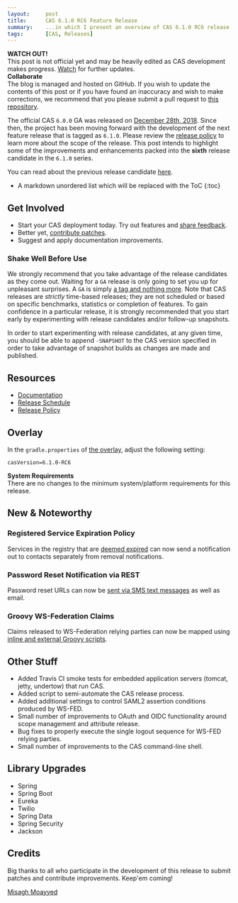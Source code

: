 ```yaml
---
layout:     post
title:      CAS 6.1.0 RC6 Feature Release
summary:    ...in which I present an overview of CAS 6.1.0 RC6 release.
tags:       [CAS, Releases]
---
```


<div class="alert alert-danger">
  <strong>WATCH OUT!</strong><br/>This post is not official yet and may be heavily edited as CAS development makes progress. <a href="https://apereo.github.io/feed.xml">Watch</a> for further updates.
</div>

<div class="alert alert-success">
  <strong>Collaborate</strong><br/>The blog is managed and hosted on GitHub. If you wish to update the contents of this post or if you have found an inaccuracy and wish to make corrections, we recommend that you please submit a pull request to <a href="https://github.com/apereo/apereo.github.io">this repository</a>.
</div>

The official CAS `6.0.0` GA was released on [December 28th, 2018](https://github.com/apereo/cas/releases/tag/v6.0.0). Since then, the project has been moving forward with the development of the next feature release that is tagged as `6.1.0`. Please review the [release policy](https://apereo.github.io/cas/developer/Release-Policy.html) to learn more about the scope of the release. This post intends to highlight some of the improvements and enhancements packed into the **sixth** release candidate in the `6.1.0` series.

You can read about the previous release candidate [here](https://apereo.github.io/2019/09/02/610rc5-release/).

* A markdown unordered list which will be replaced with the ToC
{:toc}

## Get Involved

- Start your CAS deployment today. Try out features and [share feedback](https://apereo.github.io/cas/Mailing-Lists.html).
- Better yet, [contribute patches](https://apereo.github.io/cas/developer/Contributor-Guidelines.html).
- Suggest and apply documentation improvements.

### Shake Well Before Use

We strongly recommend that you take advantage of the release candidates as they come out. Waiting for a `GA` release is only going to set you up for unpleasant surprises. A `GA` is simply [a tag and nothing more](https://apereo.github.io/2017/03/08/the-myth-of-ga-rel/). Note that CAS releases are *strictly* time-based releases; they are not scheduled or based on specific benchmarks, statistics or completion of features. To gain confidence in a particular release, it is strongly recommended that you start early by experimenting with release candidates and/or follow-up snapshots.

In order to start experimenting with release candidates, at any given time, you should be able to append `-SNAPSHOT` to the CAS version specified in order to take advantage of snapshot builds as changes are made and published.

## Resources

- [Documentation](https://apereo.github.io/cas/development/)
- [Release Schedule](https://github.com/apereo/cas/milestones)
- [Release Policy](https://apereo.github.io/cas/developer/Release-Policy.html)

## Overlay

In the `gradle.properties` of [the overlay](https://github.com/apereo/cas-overlay-template), adjust the following setting:

```properties
casVersion=6.1.0-RC6
```

<div class="alert alert-info">
  <strong>System Requirements</strong><br/>There are no changes to the minimum system/platform requirements for this release.
</div>

## New & Noteworthy

### Registered Service Expiration Policy

Services in the registry that are [deemed expired](https://apereo.github.io/cas/development/services/Configuring-Service-Expiration-Policy.html) can now send a notification out to contacts separately from removal notifications.

### Password Reset Notification via REST

Password reset URLs can now be [sent via SMS text messages](https://apereo.github.io/cas/development/password_management/Password-Management.html) as well as email.

### Groovy WS-Federation Claims

Claims released to WS-Federation relying parties can now be mapped using [inline and external Groovy scripts](https://apereo.github.io/cas/development/protocol/WS-Federation-Protocol.html).

## Other Stuff

- Added Travis CI smoke tests for embedded application servers (tomcat, jetty, undertow) that run CAS.
- Added script to semi-automate the CAS release process.
- Added additional settings to control SAML2 assertion conditions produced by WS-FED.
- Small number of improvements to OAuth and OIDC functionality around scope management and attribute release.
- Bug fixes to properly execute the single logout sequence for WS-FED relying parties.
- Small number of improvements to the CAS command-line shell.

## Library Upgrades

- Spring
- Spring Boot
- Eureka
- Twilio
- Spring Data
- Spring Security
- Jackson

## Credits

Big thanks to all who participate in the development of this release to submit patches and contribute improvements. Keep'em coming!

[Misagh Moayyed](https://twitter.com/misagh84)

